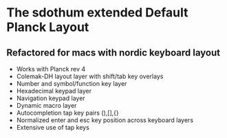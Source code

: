 # The sdothum extended Default Planck Layout

## Refactored for macs with nordic keyboard layout 

- Works with Planck rev 4
- Colemak-DH layout layer with shift/tab key overlays
- Number and symbol/function key layer
- Hexadecimal keypad layer
- Navigation keypad layer
- Dynamic macro layer
- Autocompletion tap key pairs (),[],{}
- Normalized enter and esc key position across keyboard layers
- Extensive use of tap keys
